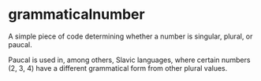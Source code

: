 # grammaticalnumber
A simple piece of code determining whether a number is singular, plural, or paucal. 

Paucal is used in, among others, Slavic languages, where certain numbers (2, 3, 4) have a different grammatical form from other plural values.
